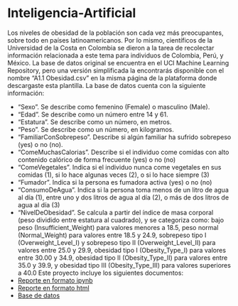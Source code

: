 # Inteligencia-Artificial
Los niveles de obesidad de la población son cada vez más preocupantes, sobre todo en países
latinoamericanos. Por lo mismo, científicos de la Universidad de la Costa en Colombia se dieron
a la tarea de recolectar información relacionada a este tema para individuos de Colombia, Perú,
y México. La base de datos original se encuentra en el UCI Machine Learning Repository, pero
una versión simplificada la encontrarás disponible con el nombre “A1.1 Obesidad.csv” en la
misma página de la plataforma donde descargaste esta plantilla.
La base de datos cuenta con la siguiente información:
- “Sexo”. Se describe como femenino (Female) o masculino (Male).
- “Edad”. Se describe como un número entre 14 y 61.
- “Estatura”. Se describe como un número, en metros.
- “Peso”. Se describe como un número, en kilogramos.
- “FamiliarConSobrepeso”. Describe si algún familiar ha sufrido sobrepeso (yes) o no
(no).
- “ComeMuchasCalorias”. Describe si el individuo come comidas con alto contenido
calórico de forma frecuente (yes) o no (no)
- “ComeVegetales”. Indica si el individuo nunca come vegetales en sus comidas (1), si lo
hace algunas veces (2), o si lo hace siempre (3)
- “Fumador”. Indica si la persona es fumadora activa (yes) o no (no)
- “ConsumoDeAgua”. Indica si la persona toma menos de un litro de agua al día (1), entre
uno y dos litros de agua al día (2), o más de dos litros de agua al día (3)
- “NivelDeObesidad”. Se calcula a partir del índice de masa corporal (peso dividido entre
estatura al cuadrado), y se categoriza como: bajo peso (Insufficient_Weight) para valores
menores a 18.5, peso normal (Normal_Weight) para valores entre 18.5 y 24.9, sobrepeso
tipo I (Overweight_Level_I) y sobrepeso tipo II (Overweight_Level_II) para valores entre
25.0 y 29.9, obesidad tipo I (Obesity_Type_I) para valores entre 30.00 y 34.9, obesidad
tipo II (Obesity_Type_II) para valores entre 35.0 y 39.9, y obesidad tipo III
(Obesity_Type_III) para valores superiores a 40.0
Este proyecto incluye los siguientes documentos:
- [Reporte en formato ipynb](./jupiter11.ipynb)
- [Reporte en formato html](./html11.html)
- [Base de datos](./datos11.csv)
